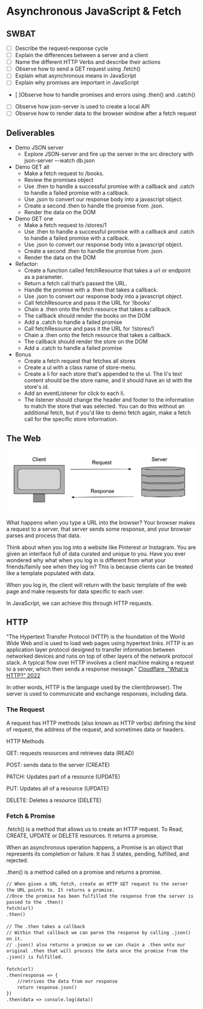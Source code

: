 # Asynchronous JavaScript & Fetch
## SWBAT
- [ ] Describe the request-response cycle
- [ ] Explain the differences between a server and a client
- [ ] Name the different HTTP Verbs and describe their actions
- [ ] Observe how to send a GET request using .fetch()
- [ ] Explain what asynchronous means in JavaScript
- [ ] Explain why promises are important in JavaScript
- [ ]Observe how to handle promises and errors using .then() and .catch()
- [ ] Observe how json-server is used to create a local API
- [ ] Observe how to render data to the browser window after a fetch request

## Deliverables 

- Demo JSON server
    - Explore JSON-server and fire up the server in the src directory with json-server –-watch db.json
- Demo GET all
    - Make a fetch request to /books. 
    - Review the promises object
    - Use .then to handle a successful promise with a callback and .catch to handle a failed promise with a callback.
    - Use .json to convert our response body into a javascript object.
    - Create a second .then to handle the promise from .json. 
    - Render the data on the DOM 
- Demo GET one
    - Make a fetch request to /stores/1 
    - Use .then to handle a successful promise with a callback and .catch to handle a failed promise with a callback.
    - Use .json to convert our response body into a javascript object.
    - Create a second .then to handle the promise from .json. 
    - Render the data on the DOM 
- Refactor:
    - Create a function called fetchResource that takes a url or endpoint as a parameter.
    - Return a fetch call that’s passed the URL.
    - Handle the promise with a .then that takes a callback.
    - Use .json to convert our response body into a javascript object.
    - Call fetchResource and pass it the URL for ‘/books’
    - Chain a .then onto the fetch resource that takes a callback.
    - The callback should render the books on the DOM
    - Add a .catch to handle a failed promise 
    - Call fetchResource and pass it the URL for ‘/stores/1
    - Chain a .then onto the fetch resource that takes a callback.
    - The callback should render the store on the DOM
    - Add a .catch to handle a failed promise 
- Bonus
    - Create a fetch request that fetches all stores
    - Create a ul with a class name of store-menu.
    - Create a li for each store that's appended to the ul. The li's text content should be the store name, and it should have an id with the store's id.
    - Add an eventListener for click to each li.
    - The listener should change the header and footer to the information to match the store that was selected. You can do this without an additional fetch, but if you'd like to demo fetch again, make a fetch call for the specific store information. 


## The Web
![request_response](assets/request_response.png)

What happens when you type a URL into the browser? 
Your browser makes a request to a server, that server sends some response, and your browser parses and process that data.

Think about when you log into a website like Pinterest or Instagram. You are given an interface full of data curated and unique to you. Have you ever wondered why what when you log in is different from what your friends/family see when they log in? This is because clients can be treated like a template populated with data. 

When you log in, the client will return with the basic template of the web page and make requests for data specific to each user. 

In JavaScript, we can achieve this through HTTP requests.

## HTTP
"The Hypertext Transfer Protocol (HTTP) is the foundation of the World Wide Web and is used to load web pages using hypertext links. HTTP is an application layer protocol designed to transfer information between networked devices and runs on top of other layers of the network protocol stack. A typical flow over HTTP involves a client machine making a request to a server, which then sends a response message."
[ Cloudflare, "What is HTTP?" 2022](https://www.cloudflare.com/learning/ddos/glossary/hypertext-transfer-protocol-http/)

In other words, HTTP is the language used by the client(browser). The server is used to communicate and exchange responses, including data.

### The Request 
A request has HTTP methods (also known as HTTP verbs)  defining the kind of request, the address of the request, and sometimes data or headers.

HTTP Methods

GET: requests resources and retrieves data (READ)

POST: sends data to the server (CREATE)

PATCH: Updates part of a resource (UPDATE)

PUT: Updates all of a resource (UPDATE)

DELETE: Deletes a resource (DELETE)

### Fetch & Promise
.fetch() is a method that allows us to create an HTTP request. To Read, CREATE, UPDATE or DELETE resources.
It returns a promise.

When an asynchronous operation happens, a Promise is an object that represents its completion or failure. 
It has 3 states, pending, fulfilled, and rejected. 

.then() is a method called on a promise and returns a promise.

```
// When given a URL fetch, create an HTTP GET request to the server the URL points to. It returns a promise.
//Once the promise has been fulfilled the response from the server is passed to the .then() 
fetch(url)
.then()

// The .then takes a callback
// Within that callback we can parse the response by calling .json() on it. 
// .json() also returns a promise so we can chain a .then onto our original .then that will process the data once the promise from the .json() is fulfilled. 

fetch(url)
.then(response => {
    //retrives the data from our response
    return response.json()
})
.then(data => console.log(data))

```
